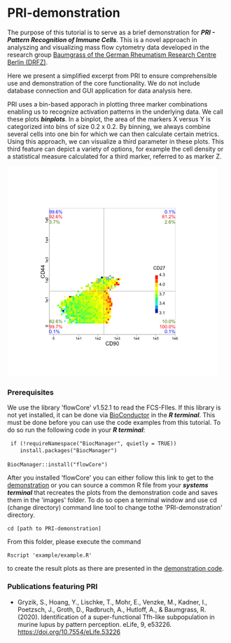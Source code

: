 # PRI-demonstration

The purpose of this tutorial is to serve as a brief demonstration for ***PRI - Pattern Recognition of Immune Cells***. This is a novel approach in analyszing and visualizing mass flow cytometry data developed in the research group [Baumgrass of the German Rheumatism Research Centre Berlin (DRFZ)](https://www.drfz.de/en/forschung/pb1/ag/signaltransduktion/).

Here we present a simplified excerpt from PRI to ensure comprehensible use and demonstration of the core functionality. We do not include database connection and GUI application for data analysis here. 

PRI uses a bin-based apporach in plotting three marker combinations enabling us to recognize activation patterns in the underlying data. We call these plots ***binplots***. In a binplot, the area of the markers X versus Y is categorized into bins of size 0.2 x 0.2. By binning, we always combine several cells into one bin for which we can then calculate certain metrics. Using this approach, we can visualize a third parameter in these plots. This third feature can depict a variety of options, for example the cell density or a statistical measure calculated for a third marker, referred to as marker Z. 

![plot](https://github.com/InesHo/PRI-demonstration/blob/main/images/general_example.png)



### Prerequisites
We use the library 'flowCore' v1.52.1 to read the FCS-FIles. If this library is not yet installed, it can be done via [BioConductor](https://www.bioconductor.org/packages/release/bioc/html/flowCore.html) in the ***R terminal***. This must be done before you can use the code examples from this tutorial. 
To do so run the following code in your ***R terminal***:

```
 if (!requireNamespace("BiocManager", quietly = TRUE))
    install.packages("BiocManager")

BiocManager::install("flowCore")
```

After you installed 'flowCore' you can either follow this link to get to the [demonstration](http://htmlpreview.github.io/?https://github.com/InesHo/Pri-demonstration/blob/master/code/demonstration_code.html) or you can source a common R file from your ***systems terminal*** that recreates the plots from the demonstration code and saves them in the 'images' folder. To do so open a terminal window and use cd (change directory) command line tool to change tothe 'PRI-demonstration' directory.

```
cd [path to PRI-demonstration]
```

From this folder, please execute the command
```
Rscript 'example/example.R'
```

to create the result plots as there are presented in the [demonstration code](http://htmlpreview.github.io/?https://github.com/InesHo/Pri-demonstration/blob/master/code/demonstration_code.html). 



### Publications featuring PRI
- Gryzik, S., Hoang, Y., Lischke, T., Mohr, E., Venzke, M., Kadner, I., Poetzsch, J., Groth, D., Radbruch, A., Hutloff, A., & Baumgrass, R. (2020). Identification of a super-functional Tfh-like subpopulation in murine lupus by pattern perception. eLife, 9, e53226. https://doi.org/10.7554/eLife.53226

